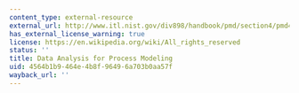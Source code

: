 ```yaml
---
content_type: external-resource
external_url: http://www.itl.nist.gov/div898/handbook/pmd/section4/pmd4.htm
has_external_license_warning: true
license: https://en.wikipedia.org/wiki/All_rights_reserved
status: ''
title: Data Analysis for Process Modeling
uid: 4564b1b9-464e-4b8f-9649-6a703b0aa57f
wayback_url: ''
---
```

